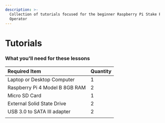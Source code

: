 ```yaml
---
description: >-
  Collection of tutorials focused for the beginner Raspberry Pi Stake Pool
  Operator
---
```


# Tutorials

### What you'll need for these lessons

| Required Item   | Quantity |
| :--- | :--- |
| Laptop or Desktop Computer | 1 |
| Raspberry Pi 4 Model B 8GB RAM | 2 |
| Micro SD Card | 1 |
| External Solid State Drive  | 2 |
| USB 3.0 to SATA III adapter | 2 |
|  |  |




